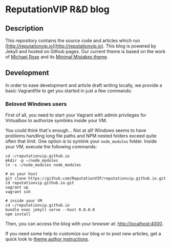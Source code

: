 # ReputationVIP R&D blog

## Description

This repository contains the source code and articles which run [http://reputationvip.io](http://reputationvip.io).
This blog is powered by Jekyll and hosted on Github pages. Our current theme is based on the work of
[Michael Rose](https://mademistakes.com/) and its [Minimal Mistakes theme](https://github.com/mmistakes/minimal-mistakes).

## Development

In order to ease development and article draft writing locally,
we provide a basic Vagrantfile to get you started in just a few commands:

### Beloved Windows users

First of all, you need to start your Vagrant with admin privileges for Virtualbox to authorize symlinks inside your VM.

You could think that's enough... Not at all! Windows seems to have problems handling long file paths and NPM nested
folders exceed quite often that limit. One option is to symlink your `node_modules` folder. Inside your VM, execute the
following commands:

```
cd ~/reputationvip.github.io
mkdir -p ~/node_modules
ln -s ~/node_modules node_modules
```

```
# on your host
git clone https://github.com/ReputationVIP/reputationvip.github.io.git
cd reputationvip.github.io.git
vagrant up
vagrant ssh

# inside your VM
cd ~/reputationvip.github.io
bundle exec jekyll serve --host 0.0.0.0
npm install
```

Then, you can access the blog with your browser at: [http://localhost:4000](http://localhost:4000).

If you need some help to customize our blog or to post new articles, get a quick look to
[theme author instructions](http://mmistakes.github.io/minimal-mistakes/theme-setup).
